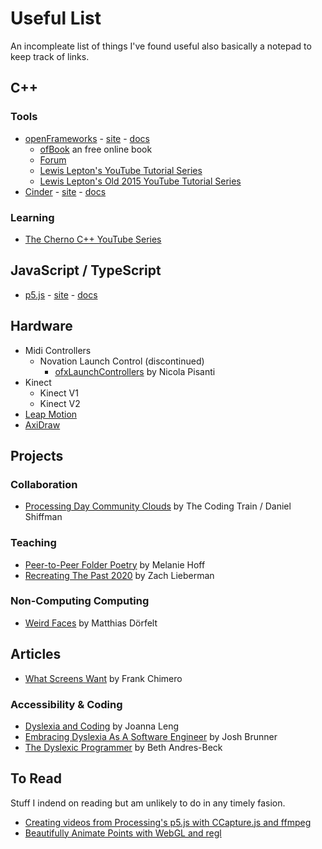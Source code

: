 # Useful List

An incompleate list of things I've found useful also basically a notepad to keep track of links.

## C++

### Tools

- [openFrameworks](https://github.com/openframeworks/openFrameworks) - [site](https://openframeworks.cc/) - [docs](https://openframeworks.cc/documentation/)
  - [ofBook](https://openframeworks.cc/ofBook/chapters/foreword.html) an free online book
  - [Forum](https://forum.openframeworks.cc/)
  - [Lewis Lepton's YouTube Tutorial Series](https://www.youtube.com/playlist?list=PL4neAtv21WOlqpDzGqbGM_WN2hc5ZaVv7)
  - [Lewis Lepton's Old 2015 YouTube Tutorial Series](https://www.youtube.com/playlist?list=PL4neAtv21WOmrV8z9rSzL20QpdLU1zJLr)
- [Cinder](https://github.com/cinder/Cinder) - [site](https://www.libcinder.org/) - [docs](https://libcinder.org/docs/)

### Learning

- [The Cherno C++ YouTube Series](https://www.youtube.com/playlist?list=PLlrATfBNZ98dudnM48yfGUldqGD0S4FFb)

## JavaScript / TypeScript

- [p5.js](https://github.com/processing/p5.js) - [site](https://p5js.org/) - [docs](https://p5js.org/reference/)

## Hardware

- Midi Controllers
  - Novation Launch Control (discontinued)
    - [ofxLaunchControllers](https://github.com/npisanti/ofxLaunchControllers) by Nicola Pisanti
- Kinect
  - Kinect V1
  - Kinect V2
- [Leap Motion](https://www.ultraleap.com/product/leap-motion-controller/)
- [AxiDraw](https://www.axidraw.com/)

## Projects

### Collaboration

- [Processing Day Community Clouds](https://github.com/CodingTrain/CommunityClouds) by The Coding Train / Daniel Shiffman

### Teaching

- [Peer-to-Peer Folder Poetry](https://github.com/melaniehoff/Peer-to-Peer-Folder-Poetry) by Melanie Hoff
- [Recreating The Past 2020](https://github.com/ofZach/RTP_SFPC_SUMMER20) by Zach Lieberman

### Non-Computing Computing

- [Weird Faces](https://www.mokafolio.de/works/Weird-Faces) by Matthias Dörfelt

## Articles

- [What Screens Want](https://frankchimero.com/blog/2013/what-screens-want/) by Frank Chimero

### Accessibility & Coding

- [Dyslexia and Coding](https://datacarpentry.org/blog/2017/09/coding-and-dyslexia) by Joanna Leng
- [Embracing Dyslexia As A Software Engineer](https://medium.com/helpful-human/embracing-dyslexia-as-a-software-engineer-86419a94bd94) by Josh Brunner
- [The Dyslexic Programmer](https://blog.bethcodes.com/the-dyslexic-programmer) by Beth Andres-Beck

## To Read

Stuff I indend on reading but am unlikely to do in any timely fasion.

- [Creating videos from Processing's p5.js with CCapture.js and ffmpeg](https://peterbeshai.com/blog/2018-10-28-p5js-ccapture/)
- [Beautifully Animate Points with WebGL and regl](https://peterbeshai.com/blog/2017-05-26-beautifully-animate-points-with-webgl-and-regl/)
